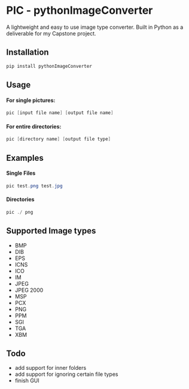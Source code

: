 # PIC - pythonImageConverter
A lightweight and easy to use image type converter. Built in Python as a deliverable for my Capstone project.

## Installation

```powershell
pip install pythonImageConverter
```

## Usage

#### For single pictures:

```powershell
pic [input file name] [output file name]
```

#### For entire directories:

```powershell
pic [directory name] [output file type]
```

## Examples

#### Single Files

```powershell
pic test.png test.jpg
```

#### Directories

```powershell
pic ./ png
```

## Supported Image types

  * BMP
  * DIB
  * EPS
  * ICNS
  * ICO
  * IM
  * JPEG
  * JPEG 2000
  * MSP
  * PCX
  * PNG
  * PPM
  * SGI
  * TGA
  * XBM
  
## Todo

* add support for inner folders
* add support for ignoring certain file types
* finish GUI 
